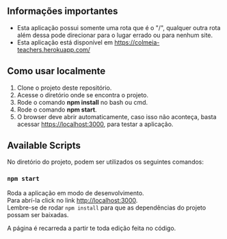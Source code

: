 ## Informações importantes
<ul>
    <li>
        Esta aplicação possui somente uma rota que é o "/", qualquer outra
        rota além dessa pode direcionar para o lugar errado ou para nenhum site.
    </li>
    <li>
        Esta aplicação está disponível em 
        <a href="https://colmeia-teachers.herokuapp.com/" target="blank" >
            https://colmeia-teachers.herokuapp.com/
        </a>
    </li>
</ul>

## Como usar localmente
<ol>
    <li>Clone o projeto deste repositório.</li>
    <li>Acesse o diretório onde se encontra o projeto.</li>
    <li>Rode o comando <b>npm install</b> no bash ou cmd.</li>
    <li>Rode o comando <b>npm start</b>.</li>
    <li>
        O browser deve abrir automaticamente, caso isso não aconteça,
        basta acessar <a href="http://localhost:3000" target="blank" >https://localhost:3000</a>,
        para testar a aplicação.
    </li>
</ol>

## Available Scripts

No diretório do projeto, podem ser utilizados os seguintes comandos:

### `npm start`

Roda a aplicação em modo de desenvolvimento.<br />
Para abrí-la click no link [http://localhost:3000](http://localhost:3000).<br />
Lembre-se de rodar `npm install` para que as dependências do projeto possam ser baixadas.

A página é recarreda a partir te toda edição feita no código.